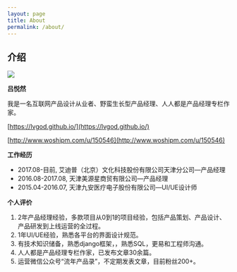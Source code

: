 ```yaml
---
layout: page
title: About
permalink: /about/
---
```


## 介绍 ##

![](https://i.imgur.com/kudxMFW.jpg)

**吕悦然**

我是一名互联网产品设计从业者、野蛮生长型产品经理、人人都是产品经理专栏作家。

[https://lvgod.github.io/](https://lvgod.github.io/)

[http://www.woshipm.com/u/150546](http://www.woshipm.com/u/150546)


**工作经历**

- 2017.08-目前, 艾迪普（北京）文化科技股份有限公司天津分公司—产品经理
- 2016.08-2017.08, 天津美源星商贸有限公司—产品经理
- 2015.04-2016.07, 天津九安医疗电子股份有限公司—UI/UE设计师

**个人评价**

1. 2年产品经理经验，多款项目从0到1的项目经验，包括产品策划、产品设计、产品研发到上线运营的全过程。
1. 1年UI/UE经验，熟悉各平台的界面设计规范。
1. 有技术知识储备，熟悉django框架，，熟悉SQL，更易和工程师沟通。
1. 人人都是产品经理专栏作家，已发布文章30余篇。
1. 运营微信公众号“流年产品录”，不定期发表文章，目前粉丝200+。
